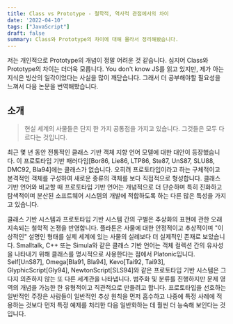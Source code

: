 ```yaml
---
title: Class vs Prototype - 철학적, 역사적 관점에서의 차이
date: '2022-04-10'
tags: ["JavaScript"]
draft: false
summary: Class와 Prototype의 차이에 대해 몰라서 정리해봤습니다.
---
```


저는 개인적으로 Prototype의 개념이 정말 어려운 것 같습니다. 심지어 Class와 Prototype의 차이는 더더욱 모릅니다. You don't know JS를 읽고 있지만, 제가 아는 지식은 빙산의 일각이었다는 사실을 많이 깨닫습니다. 그래서 더 공부해야할 필요성을 느껴서 다음 논문을 번역해봤습니다.

## 소개

> 현실 세계의 사물들은 단지 한 가지 공통점을 가지고 있습니다. 그것들은 모두 다르다는 것입니다.

최근 몇 년 동안 전통적인 클래스 기반 객체 지향 언어 모델에 대한 대안이 등장했습니다. 이 프로토타입 기반 패러다임[Bor86, Lie86, LTP86, Ste87, UnS87, SLU88, DMC92, Bla94]에는 클래스가 없습니다. 오히려 프로토타입이라고 하는 구체적이고 본격적인 객체를 구성하여 새로운 종류의 객체를 보다 직접적으로 형성합니다. 클래스 기반 언어와 비교할 때 프로토타입 기반 언어는 개념적으로 더 단순하며 특히 진화하고 탐색적이며 분산된 소프트웨어 시스템의 개발에 적합하도록 하는 다른 많은 특성을 가지고 있습니다.

클래스 기반 시스템과 프로토타입 기반 시스템 간의 구별은 추상화의 표현에 관한 오래 지속되는 철학적 논쟁을 반영합니다. 플라톤은 사물에 대한 안정적이고 추상적이며 "이상적인" 설명인 형태를 실제 세계에 있는 사물의 실례보다 더 실제적인 존재로 보았습니다. Smalltalk, C++ 또는 Simula와 같은 클래스 기반 언어는 객체 컬렉션 간의 유사성을 나타내기 위해 클래스를 명시적으로 사용한다는 점에서 Platonic입니다. Self[UnS87], Omega[Bla91, Bla94], Kevo[Tai92, Tai93], GlyphicScript[Gly94], NewtonScript[SLS94]와 같은 프로토타입 기반 시스템은 그다지 의존하지 않는 또 다른 세계관을 나타냅니다. 범주화 및 분류를 진행하지만 문제 영역의 개념을 가능한 한 유형적이고 직관적으로 만들려고 합니다. 프로토타입을 선호하는 일반적인 주장은 사람들이 일반적인 추상 원칙을 먼저 흡수하고 나중에 특정 사례에 적용하는 것보다 먼저 특정 예제를 처리한 다음 일반화하는 데 훨씬 더 능숙해 보인다는 것입니다.